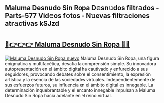 ## Maluma Desnudo Sin Ropa D𝚎sn𝚞dos filtr𝚊dos - Parts-577 Vid𝚎os f𝚘tos - N𝚞evas filtr𝚊ciones atr𝚊ctivas kSJzd

# <h2><a href="http://mb3s9d.tromn.icu/?c=Maluma+Desnudo+Sin+Ropa">🔗👉👉👉 Maluma Desnudo Sin Ropa 🔗🔗</a></h2>

[![Maluma Desnudo Sin Ropa nuevo](https://i.imgur.com/pEAQMta.gif)](http://mb3s9d.tromn.icu/?c=Maluma+Desnudo+Sin+Ropa)
Maluma Desnudo Sin Ropa, una figura enigmática y multifacética, desafía la comprensión simple. Su innovadora autopresentación en el ámbito digital ha cautivado y enfurecido a sus seguidores, provocando debates sobre el consentimiento, la expresión artística y la esencia de las sociedades virtuales. Independientemente de sus esfuerzos futuros, su influencia en el ámbito digital es innegable. La determinación inquebrantable y el encanto innegable impulsan a Maluma Desnudo Sin Ropa hacia adelante en el reino virtual.
